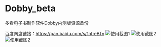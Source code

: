 # Dobby_beta
多看电子书制作软件Dobby内测版资源备份

百度网盘链接：https://pan.baidu.com/s/1ntreBTv
![使用截图1](…/image/2015-05-13_185632.png)
![使用截图2](…/image/2015-05-13_185648.png)
![使用截图2](…/image/2015-05-13_185737.png)
